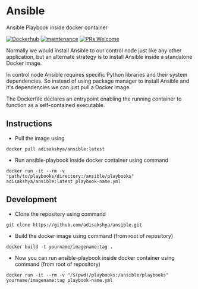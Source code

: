 # Ansible
Ansible Playbook inside docker container

[![Dockerhub](https://img.shields.io/badge/Dockerhub-latest-blue.svg)](https://hub.docker.com/repository/docker/adisakshya/ansible)
[![maintenance](https://img.shields.io/badge/maintained%3F-yes-green.svg)]()
[![PRs Welcome](https://img.shields.io/badge/PRs-welcome-brightgreen.svg?style=flat-square)](https://github.com/adisakshya/ansible/pulls)

Normally we would install Ansible to our control node just like any other application, but an alternate strategy is to install Ansible inside a standalone Docker image.

In control node Ansible requires specific Python libraries and their system dependencies. So instead of using package manager to install Ansible and it's dependencies we can just pull a Docker image.

The Dockerfile declares an entrypoint enabling the running container to function as a self-contained executable.

## Instructions

- Pull the image using
```
docker pull adisakshya/ansible:latest
```

- Run ansible-playbook inside docker container using command 
```
docker run -it --rm -v "path/to/playbooks/directory:/ansible/playbooks" adisakshya/ansible:latest playbook-name.yml
```

## Development

- Clone the repository using command
```
git clone https://github.com/adisakshya/ansible.git
```

- Build the docker image using command (from root of repository)
```
docker build -t yourname/imagename:tag .
```

- Now you can run ansible-playbook inside docker container using command (from root of repository)
```
docker run -it --rm -v "/$(pwd)/playbooks:/ansible/playbooks" yourname/imagename:tag playbook-name.yml
```